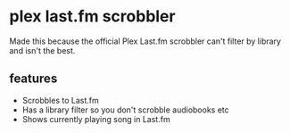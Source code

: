 # plex last.fm scrobbler

Made this because the official Plex Last.fm scrobbler can't filter by library and isn't the best.

## features

- Scrobbles to Last.fm
- Has a library filter so you don't scrobble audiobooks etc
- Shows currently playing song in Last.fm
